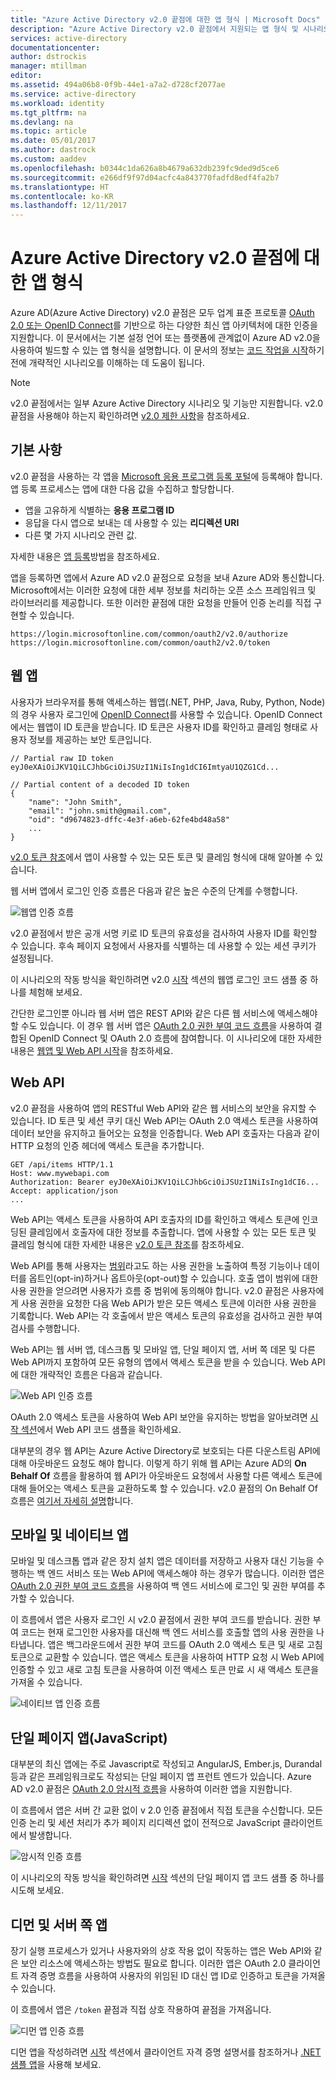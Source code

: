 ```yaml
---
title: "Azure Active Directory v2.0 끝점에 대한 앱 형식 | Microsoft Docs"
description: "Azure Active Directory v2.0 끝점에서 지원되는 앱 형식 및 시나리오입니다."
services: active-directory
documentationcenter: 
author: dstrockis
manager: mtillman
editor: 
ms.assetid: 494a06b8-0f9b-44e1-a7a2-d728cf2077ae
ms.service: active-directory
ms.workload: identity
ms.tgt_pltfrm: na
ms.devlang: na
ms.topic: article
ms.date: 05/01/2017
ms.author: dastrock
ms.custom: aaddev
ms.openlocfilehash: b0344c1da626a8b4679a632db239fc9ded9d5ce6
ms.sourcegitcommit: e266df9f97d04acfc4a843770fadfd8edf4fa2b7
ms.translationtype: HT
ms.contentlocale: ko-KR
ms.lasthandoff: 12/11/2017
---
```

# <a name="app-types-for-the-azure-active-directory-v20-endpoint"></a>Azure Active Directory v2.0 끝점에 대한 앱 형식
Azure AD(Azure Active Directory) v2.0 끝점은 모두 업계 표준 프로토콜 [OAuth 2.0 또는 OpenID Connect](active-directory-v2-protocols.md)를 기반으로 하는 다양한 최신 앱 아키텍처에 대한 인증을 지원합니다. 이 문서에서는 기본 설정 언어 또는 플랫폼에 관계없이 Azure AD v2.0을 사용하여 빌드할 수 있는 앱 형식을 설명합니다. 이 문서의 정보는 [코드 작업을 시작](active-directory-appmodel-v2-overview.md#getting-started)하기 전에 개략적인 시나리오를 이해하는 데 도움이 됩니다.

> [!NOTE]
> v2.0 끝점에서는 일부 Azure Active Directory 시나리오 및 기능만 지원합니다. v2.0 끝점을 사용해야 하는지 확인하려면 [v2.0 제한 사항](active-directory-v2-limitations.md)을 참조하세요.
> 
> 

## <a name="the-basics"></a>기본 사항
v2.0 끝점을 사용하는 각 앱을 [Microsoft 응용 프로그램 등록 포털](https://apps.dev.microsoft.com)에 등록해야 합니다. 앱 등록 프로세스는 앱에 대한 다음 값을 수집하고 할당합니다.

* 앱을 고유하게 식별하는 **응용 프로그램 ID**
* 응답을 다시 앱으로 보내는 데 사용할 수 있는 **리디렉션 URI**
* 다른 몇 가지 시나리오 관련 값.

자세한 내용은 [앱 등록](active-directory-v2-app-registration.md)방법을 참조하세요.

앱을 등록하면 앱에서 Azure AD v2.0 끝점으로 요청을 보내 Azure AD와 통신합니다. Microsoft에서는 이러한 요청에 대한 세부 정보를 처리하는 오픈 소스 프레임워크 및 라이브러리를 제공합니다. 또한 이러한 끝점에 대한 요청을 만들어 인증 논리를 직접 구현할 수 있습니다.

```
https://login.microsoftonline.com/common/oauth2/v2.0/authorize
https://login.microsoftonline.com/common/oauth2/v2.0/token
```
<!-- TODO: Need a page for libraries to link to -->

## <a name="web-apps"></a>웹 앱
사용자가 브라우저를 통해 액세스하는 웹앱(.NET, PHP, Java, Ruby, Python, Node)의 경우 사용자 로그인에 [OpenID Connect](active-directory-v2-protocols.md)를 사용할 수 있습니다. OpenID Connect에서는 웹앱이 ID 토큰을 받습니다. ID 토큰은 사용자 ID를 확인하고 클레임 형태로 사용자 정보를 제공하는 보안 토큰입니다.

```
// Partial raw ID token
eyJ0eXAiOiJKV1QiLCJhbGciOiJSUzI1NiIsIng1dCI6ImtyaU1QZG1Cd...

// Partial content of a decoded ID token
{
    "name": "John Smith",
    "email": "john.smith@gmail.com",
    "oid": "d9674823-dffc-4e3f-a6eb-62fe4bd48a58"
    ...
}
```

[v2.0 토큰 참조](active-directory-v2-tokens.md)에서 앱이 사용할 수 있는 모든 토큰 및 클레임 형식에 대해 알아볼 수 있습니다.

웹 서버 앱에서 로그인 인증 흐름은 다음과 같은 높은 수준의 단계를 수행합니다.

![웹앱 인증 흐름](../../media/active-directory-v2-flows/convergence_scenarios_webapp.png)

v2.0 끝점에서 받은 공개 서명 키로 ID 토큰의 유효성을 검사하여 사용자 ID를 확인할 수 있습니다. 후속 페이지 요청에서 사용자를 식별하는 데 사용할 수 있는 세션 쿠키가 설정됩니다.

이 시나리오의 작동 방식을 확인하려면 v2.0 [시작](active-directory-appmodel-v2-overview.md#getting-started) 섹션의 웹앱 로그인 코드 샘플 중 하나를 체험해 보세요.

간단한 로그인뿐 아니라 웹 서버 앱은 REST API와 같은 다른 웹 서비스에 액세스해야 할 수도 있습니다. 이 경우 웹 서버 앱은 [OAuth 2.0 권한 부여 코드 흐름](active-directory-v2-protocols.md)을 사용하여 결합된 OpenID Connect 및 OAuth 2.0 흐름에 참여합니다. 이 시나리오에 대한 자세한 내용은 [웹앱 및 Web API 시작](active-directory-v2-devquickstarts-webapp-webapi-dotnet.md)을 참조하세요.

## <a name="web-apis"></a>Web API
v2.0 끝점을 사용하여 앱의 RESTful Web API와 같은 웹 서비스의 보안을 유지할 수 있습니다. ID 토큰 및 세션 쿠키 대신 Web API는 OAuth 2.0 액세스 토큰을 사용하여 데이터 보안을 유지하고 들어오는 요청을 인증합니다. Web API 호출자는 다음과 같이 HTTP 요청의 인증 헤더에 액세스 토큰을 추가합니다.

```
GET /api/items HTTP/1.1
Host: www.mywebapi.com
Authorization: Bearer eyJ0eXAiOiJKV1QiLCJhbGciOiJSUzI1NiIsIng1dCI6...
Accept: application/json
...
```

Web API는 액세스 토큰을 사용하여 API 호출자의 ID를 확인하고 액세스 토큰에 인코딩된 클레임에서 호출자에 대한 정보를 추출합니다. 앱에 사용할 수 있는 모든 토큰 및 클레임 형식에 대한 자세한 내용은 [v2.0 토큰 참조](active-directory-v2-tokens.md)를 참조하세요.

Web API를 통해 사용자는 [범위](active-directory-v2-scopes.md)라고도 하는 사용 권한을 노출하여 특정 기능이나 데이터를 옵트인(opt-in)하거나 옵트아웃(opt-out)할 수 있습니다. 호출 앱이 범위에 대한 사용 권한을 얻으려면 사용자가 흐름 중 범위에 동의해야 합니다. v2.0 끝점은 사용자에게 사용 권한을 요청한 다음 Web API가 받은 모든 액세스 토큰에 이러한 사용 권한을 기록합니다. Web API는 각 호출에서 받은 액세스 토큰의 유효성을 검사하고 권한 부여 검사를 수행합니다.

Web API는 웹 서버 앱, 데스크톱 및 모바일 앱, 단일 페이지 앱, 서버 쪽 데몬 및 다른 Web API까지 포함하여 모든 유형의 앱에서 액세스 토큰을 받을 수 있습니다. Web API에 대한 개략적인 흐름은 다음과 같습니다.

![Web API 인증 흐름](../../media/active-directory-v2-flows/convergence_scenarios_webapi.png)

OAuth 2.0 액세스 토큰을 사용하여 Web API 보안을 유지하는 방법을 알아보려면 [시작 섹션](active-directory-appmodel-v2-overview.md#getting-started)에서 Web API 코드 샘플을 확인하세요.

대부분의 경우 웹 API는 Azure Active Directory로 보호되는 다른 다운스트림 API에 대해 아웃바운드 요청도 해야 합니다.  이렇게 하기 위해 웹 API는 Azure AD의 **On Behalf Of** 흐름을 활용하여 웹 API가 아웃바운드 요청에서 사용할 다른 액세스 토큰에 대해 들어오는 액세스 토큰을 교환하도록 할 수 있습니다.  v2.0 끝점의 On Behalf Of 흐름은 [여기서 자세히 설명](active-directory-v2-protocols-oauth-on-behalf-of.md)합니다.

## <a name="mobile-and-native-apps"></a>모바일 및 네이티브 앱
모바일 및 데스크톱 앱과 같은 장치 설치 앱은 데이터를 저장하고 사용자 대신 기능을 수행하는 백 엔드 서비스 또는 Web API에 액세스해야 하는 경우가 많습니다. 이러한 앱은 [OAuth 2.0 권한 부여 코드 흐름](active-directory-v2-protocols-oauth-code.md)을 사용하여 백 엔드 서비스에 로그인 및 권한 부여를 추가할 수 있습니다.

이 흐름에서 앱은 사용자 로그인 시 v2.0 끝점에서 권한 부여 코드를 받습니다. 권한 부여 코드는 현재 로그인한 사용자를 대신해 백 엔드 서비스를 호출할 앱의 사용 권한을 나타냅니다. 앱은 백그라운드에서 권한 부여 코드를 OAuth 2.0 액세스 토큰 및 새로 고침 토큰으로 교환할 수 있습니다. 앱은 액세스 토큰을 사용하여 HTTP 요청 시 Web API에 인증할 수 있고 새로 고침 토큰을 사용하여 이전 액세스 토큰 만료 시 새 액세스 토큰을 가져올 수 있습니다.

![네이티브 앱 인증 흐름](../../media/active-directory-v2-flows/convergence_scenarios_native.png)

## <a name="single-page-apps-javascript"></a>단일 페이지 앱(JavaScript)
대부분의 최신 앱에는 주로 Javascript로 작성되고 AngularJS, Ember.js, Durandal 등과 같은 프레임워크로도 작성되는 단일 페이지 앱 프런트 엔드가 있습니다. Azure AD v2.0 끝점은 [OAuth 2.0 암시적 흐름](active-directory-v2-protocols-implicit.md)을 사용하여 이러한 앱을 지원합니다.

이 흐름에서 앱은 서버 간 교환 없이 v 2.0 인증 끝점에서 직접 토큰을 수신합니다. 모든 인증 논리 및 세션 처리가 추가 페이지 리디렉션 없이 전적으로 JavaScript 클라이언트에서 발생합니다.

![암시적 인증 흐름](../../media/active-directory-v2-flows/convergence_scenarios_implicit.png)

이 시나리오의 작동 방식을 확인하려면 [시작](active-directory-appmodel-v2-overview.md#getting-started) 섹션의 단일 페이지 앱 코드 샘플 중 하나를 시도해 보세요.

## <a name="daemons-and-server-side-apps"></a>디먼 및 서버 쪽 앱
장기 실행 프로세스가 있거나 사용자와의 상호 작용 없이 작동하는 앱은 Web API와 같은 보안 리소스에 액세스하는 방법도 필요로 합니다. 이러한 앱은 OAuth 2.0 클라이언트 자격 증명 흐름을 사용하여 사용자의 위임된 ID 대신 앱 ID로 인증하고 토큰을 가져올 수 있습니다.

이 흐름에서 앱은 `/token` 끝점과 직접 상호 작용하여 끝점을 가져옵니다.

![디먼 앱 인증 흐름](../../media/active-directory-v2-flows/convergence_scenarios_daemon.png)

디먼 앱을 작성하려면 [시작](active-directory-appmodel-v2-overview.md#getting-started) 섹션에서 클라이언트 자격 증명 설명서를 참조하거나 [.NET 샘플 앱](https://github.com/Azure-Samples/active-directory-dotnet-daemon-v2)을 사용해 보세요.

